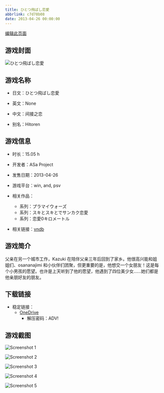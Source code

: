 ```yaml
---
title: ひとつ飛ばし恋愛
abbrlink: c7d78b08
date: 2013-04-26 00:00:00
---
```

[编辑此页面](https://github.com/ACG-3/ADV3-source/blob/main/source/_posts/games/%E3%81%B2%E3%81%A8%E3%81%A4%E9%A3%9B%E3%81%B0%E3%81%97%E6%81%8B%E6%84%9B.md)

## 游戏封面

![ひとつ飛ばし恋愛](https://pan.timero.xyz/d/onedrive/img_lib_001/%E3%81%B2%E3%81%A8%E3%81%A4%E9%A3%9B%E3%81%B0%E3%81%97%E6%81%8B%E6%84%9B_cover.avif)


## 游戏名称

- 日文：ひとつ飛ばし恋愛
- 英文：None
- 中文：间接之恋

- 别名：Hitoren


## 游戏信息

- 时长：15.05 h
- 开发者：ASa Project
- 发售日期：2013-04-26
- 游戏平台：win, and, psv
- 相关作品：
   - 系列：プラマイウォーズ
   - 系列：スキとスキとでサンカク恋愛
   - 系列：恋愛0キロメートル

- 相关链接：[vndb](https://vndb.org/v11300)


## 游戏简介

父亲在另一个城市工作，Kazuki 在陪伴父亲三年后回到了家乡。他很高兴能和姐姐们、osananajimi 和小伙伴们团聚，但更重要的是，他想交一个女朋友！这是每个小男孩的愿望。也许是上天听到了他的愿望，他遇到了四位美少女......她们都是他亲朋好友的朋友。




## 下载链接

- 稳定链接：
    - [OneDrive](https://pan.timero.xyz/onedrive/adv_lib_001/%E3%81%B2%E3%81%A8%E3%81%A4%E9%A3%9B%E3%81%B0%E3%81%97%E6%81%8B%E6%84%9B)
        - 解压密码：ADV!



## 游戏截图


![Screenshot 1](https://pan.timero.xyz/d/onedrive/img_lib_001/%E3%81%B2%E3%81%A8%E3%81%A4%E9%A3%9B%E3%81%B0%E3%81%97%E6%81%8B%E6%84%9B_Screenshot_1.avif)

![Screenshot 2](https://pan.timero.xyz/d/onedrive/img_lib_001/%E3%81%B2%E3%81%A8%E3%81%A4%E9%A3%9B%E3%81%B0%E3%81%97%E6%81%8B%E6%84%9B_Screenshot_2.avif)

![Screenshot 3](https://pan.timero.xyz/d/onedrive/img_lib_001/%E3%81%B2%E3%81%A8%E3%81%A4%E9%A3%9B%E3%81%B0%E3%81%97%E6%81%8B%E6%84%9B_Screenshot_3.avif)

![Screenshot 4](https://pan.timero.xyz/d/onedrive/img_lib_001/%E3%81%B2%E3%81%A8%E3%81%A4%E9%A3%9B%E3%81%B0%E3%81%97%E6%81%8B%E6%84%9B_Screenshot_4.avif)

![Screenshot 5](https://pan.timero.xyz/d/onedrive/img_lib_001/%E3%81%B2%E3%81%A8%E3%81%A4%E9%A3%9B%E3%81%B0%E3%81%97%E6%81%8B%E6%84%9B_Screenshot_5.avif)

